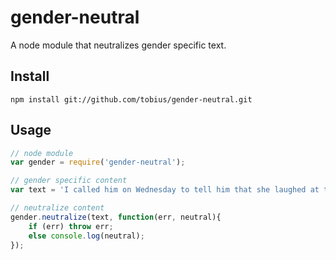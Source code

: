 
# gender-neutral

A node module that neutralizes gender specific text.

## Install

```shell
npm install git://github.com/tobius/gender-neutral.git
```

## Usage

```javascript
// node module
var gender = require('gender-neutral');

// gender specific content
var text = 'I called him on Wednesday to tell him that she laughed at the singing Teddy Bear that he got her. Her eyes were overfilled with joy everytime it said "That is her! That is my new friend!". She really seems to like herself today.';

// neutralize content
gender.neutralize(text, function(err, neutral){
    if (err) throw err;
    else console.log(neutral);
});
```

